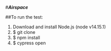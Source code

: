 
#**_**Airspace**_**


##To run the test:

1. Download and install Node.js (node v14.15.1)
2. $ git clone 
3. $ npm install
4. $ cypress open